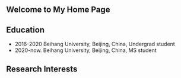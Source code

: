 ## Welcome to My Home Page

## Education

+ 2016-2020 Beihang University, Beijing, China, Undergrad student
+ 2020-now. Beihang University, Beijing, China, MS student

## Research Interests
